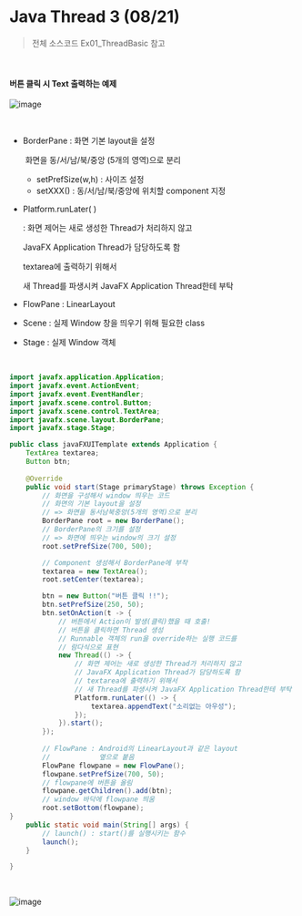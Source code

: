 # Java Thread 3 (08/21)

> 전체 소스코드 Ex01_ThreadBasic 참고

<br>

#### 버튼 클릭 시 Text 출력하는 예제

![image](https://user-images.githubusercontent.com/50972986/63426646-5095d280-c44e-11e9-8aa8-432832949333.png)

<br>

- BorderPane : 화면 기본 layout을 설정

  ​					    화면을 동/서/남/북/중앙 (5개의 영역)으로 분리

  - setPrefSize(w,h) : 사이즈 설정
  - setXXX() : 동/서/남/북/중앙에 위치할 component 지정

- Platform.runLater( )

  : 화면 제어는 새로 생성한 Thread가 처리하지 않고

    JavaFX Application Thread가 담당하도록 함

    textarea에 출력하기 위해서

   새 Thread를 파생시켜 JavaFX Application Thread한테 부탁

- FlowPane : LinearLayout
- Scene : 실제 Window 창을 띄우기 위해 필요한 class
- Stage : 실제 Window 객체

<br>

```java
import javafx.application.Application;
import javafx.event.ActionEvent;
import javafx.event.EventHandler;
import javafx.scene.control.Button;
import javafx.scene.control.TextArea;
import javafx.scene.layout.BorderPane;
import javafx.stage.Stage;

public class javaFXUITemplate extends Application {
	TextArea textarea;
	Button btn;
    
	@Override
	public void start(Stage primaryStage) throws Exception {
		// 화면을 구성해서 window 띄우는 코드
		// 화면의 기본 layout을 설정
        // => 화면을 동서남북중앙(5개의 영역)으로 분리
		BorderPane root = new BorderPane();
		// BorderPane의 크기를 설정
        // => 화면에 띄우는 window의 크기 설정
		root.setPrefSize(700, 500);

		// Component 생성해서 BorderPane에 부착
		textarea = new TextArea();
		root.setCenter(textarea);

		btn = new Button("버튼 클릭 !!");
		btn.setPrefSize(250, 50);
		btn.setOnAction(t -> {
			// 버튼에서 Action이 발생(클릭)했을 때 호출!
			// 버튼을 클릭하면 Thread 생성
			// Runnable 객체의 run을 override하는 실행 코드를
			// 람다식으로 표현
			new Thread(() -> {
				// 화면 제어는 새로 생성한 Thread가 처리하지 않고
				// JavaFX Application Thread가 담당하도록 함
				// textarea에 출력하기 위해서
				// 새 Thread를 파생시켜 JavaFX Application Thread한테 부탁
				Platform.runLater(() -> {
					textarea.appendText("소리없는 아우성");
				});
			}).start();
		});
        
        // FlowPane : Android의 LinearLayout과 같은 layout
        // 			  옆으로 붙음
		FlowPane flowpane = new FlowPane();
		flowpane.setPrefSize(700, 50);
		// flowpane에 버튼을 올림
		flowpane.getChildren().add(btn);
        // window 바닥에 flowpane 띄움
		root.setBottom(flowpane);
}
    public static void main(String[] args) {
        // launch() : start()를 실행시키는 함수
        launch();
    }

}
```

<br>

![image](https://user-images.githubusercontent.com/50972986/63426893-dd409080-c44e-11e9-9420-95febeef6c9d.png)